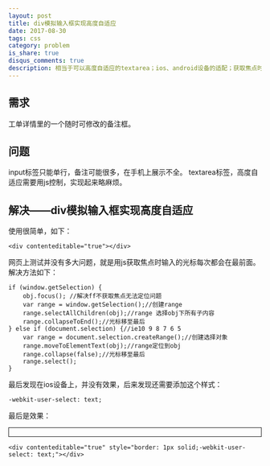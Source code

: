 ```yaml
---
layout: post
title: div模拟输入框实现高度自适应
date: 2017-08-30
tags: css
category: problem
is_share: true
disqus_comments: true
description: 相当于可以高度自适应的textarea；ios、android设备的适配；获取焦点时的光标位置。
---
```


需求
----
工单详情里的一个随时可修改的备注框。

问题
----
input标签只能单行，备注可能很多，在手机上展示不全。
textarea标签，高度自适应需要用js控制，实现起来略麻烦。

解决——div模拟输入框实现高度自适应
----
使用很简单，如下：

	<div contenteditable="true"></div>

网页上测试并没有多大问题，就是用js获取焦点时输入的光标每次都会在最前面。解决方法如下：

	if (window.getSelection) {
        obj.focus(); //解决ff不获取焦点无法定位问题
        var range = window.getSelection();//创建range
        range.selectAllChildren(obj);//range 选择obj下所有子内容
        range.collapseToEnd();//光标移至最后
    } else if (document.selection) {//ie10 9 8 7 6 5
        var range = document.selection.createRange();//创建选择对象
        range.moveToElementText(obj);//range定位到obj
        range.collapse(false);//光标移至最后
        range.select();
    }

最后发现在ios设备上，并没有效果，后来发现还需要添加这个样式：
	
    -webkit-user-select: text;

最后是效果：
<div contenteditable="true" style="border: 1px solid;-webkit-user-select: text;"></div>


	<div contenteditable="true" style="border: 1px solid;-webkit-user-select: text;"></div>
